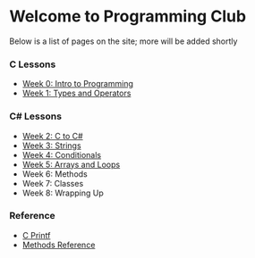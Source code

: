 # Welcome to Programming Club

Below is a list of pages on the site; more will be added shortly


### C Lessons
* [Week 0: Intro to Programming](c_lessons/lesson00_intro_to_programming.md)
* [Week 1: Types and Operators](c_lessons/lesson01_types.md)

### C# Lessons
* [Week 2: C to C#](csharp_lessons/lesson00_c_to_csharp.md)
* [Week 3: Strings](csharp_lessons/lesson01_strings.md)
* [Week 4: Conditionals](csharp_lessons/lesson02_conditionals.html)
* [Week 5: Arrays and Loops](csharp_lessons/lesson03_arrays.md)
* Week 6: Methods
* Week 7: Classes
* Week 8: Wrapping Up

### Reference
* [C Printf](printf_info.md)
* [Methods Reference](methods_reference.md)
